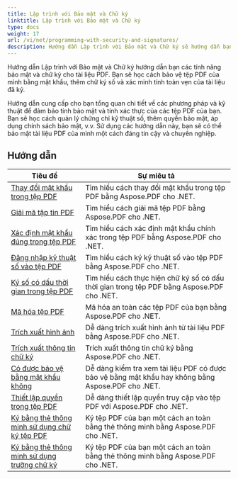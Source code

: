 ```yaml
---
title: Lập trình với Bảo mật và Chữ ký
linktitle: Lập trình với Bảo mật và Chữ ký
type: docs
weight: 17
url: /vi/net/programming-with-security-and-signatures/
description: Hướng dẫn Lập trình với Bảo mật và Chữ ký sẽ hướng dẫn bạn cách bảo mật và ký các tài liệu PDF, đảm bảo tính bảo mật và xác thực.
---
```

Hướng dẫn Lập trình với Bảo mật và Chữ ký hướng dẫn bạn các tính năng bảo mật và chữ ký cho tài liệu PDF. Bạn sẽ học cách bảo vệ tệp PDF của mình bằng mật khẩu, thêm chữ ký số và xác minh tính toàn vẹn của tài liệu đã ký.

Hướng dẫn cung cấp cho bạn tổng quan chi tiết về các phương pháp và kỹ thuật để đảm bảo tính bảo mật và tính xác thực của các tệp PDF của bạn. Bạn sẽ học cách quản lý chứng chỉ kỹ thuật số, thêm quyền bảo mật, áp dụng chính sách bảo mật, v.v. Sử dụng các hướng dẫn này, bạn sẽ có thể bảo mật tài liệu PDF của mình một cách đáng tin cậy và chuyên nghiệp.

## Hướng dẫn
| Tiêu đề | Sự miêu tả |
| --- | --- | 
| [Thay đổi mật khẩu trong tệp PDF](./change-password/) | Tìm hiểu cách thay đổi mật khẩu trong tệp PDF bằng Aspose.PDF cho .NET. |  
| [Giải mã tập tin PDF](./decrypt/) | Tìm hiểu cách giải mã tệp PDF bằng Aspose.PDF cho .NET. |  
| [Xác định mật khẩu đúng trong tệp PDF](./determine-correct-password/) | Tìm hiểu cách xác định mật khẩu chính xác trong tệp PDF bằng Aspose.PDF cho .NET. |  
| [Đăng nhập kỹ thuật số vào tệp PDF](./digitally-sign/) | Tìm hiểu cách ký kỹ thuật số vào tệp PDF bằng Aspose.PDF cho .NET. |  
| [Ký số có dấu thời gian trong tệp PDF](./digitally-sign-with-time-stamp/) | Tìm hiểu cách thực hiện chữ ký số có dấu thời gian trong tệp PDF bằng Aspose.PDF cho .NET. |  
| [Mã hóa tệp PDF](./encrypt/) | Mã hóa an toàn các tệp PDF của bạn bằng Aspose.PDF cho .NET. |  
| [Trích xuất hình ảnh](./extracting-image/) | Dễ dàng trích xuất hình ảnh từ tài liệu PDF bằng Aspose.PDF cho .NET. |  
| [Trích xuất thông tin chữ ký](./extract-signature-info/) | Trích xuất thông tin chữ ký bằng Aspose.PDF cho .NET. |  
| [Có được bảo vệ bằng mật khẩu không](./is-password-protected/) | Dễ dàng kiểm tra xem tài liệu PDF có được bảo vệ bằng mật khẩu hay không bằng Aspose.PDF cho .NET. |  
| [Thiết lập quyền trong tệp PDF](./set-privileges/) | Dễ dàng thiết lập quyền truy cập vào tệp PDF với Aspose.PDF cho .NET. |  
| [Ký bằng thẻ thông minh sử dụng chữ ký tệp PDF](./sign-with-smart-card-using-pdf-file-signature/) | Ký tệp PDF của bạn một cách an toàn bằng thẻ thông minh bằng Aspose.PDF cho .NET. |  
| [Ký bằng thẻ thông minh sử dụng trường chữ ký](./sign-with-smart-card-using-signature-field/) | Ký tệp PDF của bạn một cách an toàn bằng thẻ thông minh bằng Aspose.PDF cho .NET. |  